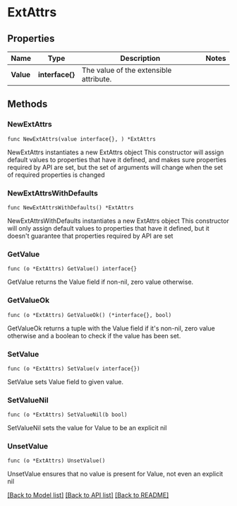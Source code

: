 # ExtAttrs

## Properties

Name | Type | Description | Notes
------------ | ------------- | ------------- | -------------
**Value** | **interface{}** | The value of the extensible attribute. | 

## Methods

### NewExtAttrs

`func NewExtAttrs(value interface{}, ) *ExtAttrs`

NewExtAttrs instantiates a new ExtAttrs object
This constructor will assign default values to properties that have it defined,
and makes sure properties required by API are set, but the set of arguments
will change when the set of required properties is changed

### NewExtAttrsWithDefaults

`func NewExtAttrsWithDefaults() *ExtAttrs`

NewExtAttrsWithDefaults instantiates a new ExtAttrs object
This constructor will only assign default values to properties that have it defined,
but it doesn't guarantee that properties required by API are set

### GetValue

`func (o *ExtAttrs) GetValue() interface{}`

GetValue returns the Value field if non-nil, zero value otherwise.

### GetValueOk

`func (o *ExtAttrs) GetValueOk() (*interface{}, bool)`

GetValueOk returns a tuple with the Value field if it's non-nil, zero value otherwise
and a boolean to check if the value has been set.

### SetValue

`func (o *ExtAttrs) SetValue(v interface{})`

SetValue sets Value field to given value.


### SetValueNil

`func (o *ExtAttrs) SetValueNil(b bool)`

 SetValueNil sets the value for Value to be an explicit nil

### UnsetValue
`func (o *ExtAttrs) UnsetValue()`

UnsetValue ensures that no value is present for Value, not even an explicit nil

[[Back to Model list]](../README.md#documentation-for-models) [[Back to API list]](../README.md#documentation-for-api-endpoints) [[Back to README]](../README.md)


